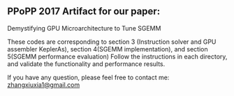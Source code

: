 ## PPoPP 2017 Artifact for our paper:
Demystifying GPU Microarchitecture to Tune SGEMM

These codes are corresponding to section 3 (Instruction solver and GPU assembler KeplerAs), section 4(SGEMM implementation), and section 5(SGEMM performance evaluation)
Follow the instructions in each directory, and validate the functionality and performance results. 

If you have any question, please feel free to contact me: zhangxiuxia1@gmail.com
